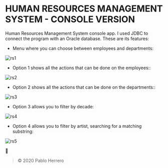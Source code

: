 # **HUMAN RESOURCES MANAGEMENT SYSTEM - CONSOLE VERSION** 

Human Resources Management System console app. I used JDBC to connect the program with an Oracle database. These are its features:

- Menu where you can choose between employees and departments:

![rs1](https://user-images.githubusercontent.com/57707569/85691513-dcaf0100-b6d4-11ea-9c7e-f6596c365919.jpg)

- Option 1 shows all the actions that can be done on the employees::

![rs2](https://user-images.githubusercontent.com/57707569/85691517-dd479780-b6d4-11ea-9297-9c7a9e1eabbd.jpg)

- Option 2 shows all the actions that can be done on the departments::

![rs3](https://user-images.githubusercontent.com/57707569/85691522-dde02e00-b6d4-11ea-90bd-333d1941b640.jpg)

- Option 3 allows you to filter by decade:

![rs4](https://user-images.githubusercontent.com/57707569/85691524-dde02e00-b6d4-11ea-9c7e-3e5ae2480095.jpg)

- Option 4 allows you to filter by artist, searching for a matching substring:

![rs5](https://user-images.githubusercontent.com/57707569/85691527-de78c480-b6d4-11ea-8da6-f07921510904.jpg)

:metal:

> © 2020 Pablo Herrero
